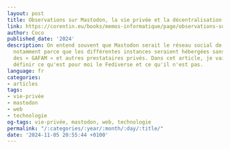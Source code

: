 ```yaml
---
layout: post
title: Observations sur Mastodon, la vie privée et la décentralisation
link: https://corentin.eu/books/memos-informatique/page/observations-sur-mastodon-la-vie-privee-et-la-decentralisation
author: Coco
published_date: '2024'
description: On entend souvent que Mastodon serait le réseau social de la vie privée,
  notamment parce que les différentes instances seraient hébergées sans intervention
  des « GAFAM » et autres prestataires privés. Dans cet article, je vais essayer de
  définir ce qu'est pour moi le Fediverse et ce qu'il n'est pas.
language: fr
categories:
- articles
tags:
- vie-privée
- mastodon
- web
- technologie
og-tags: vie-privée, mastodon, web, technologie
permalink: "/:categories/:year/:month/:day/:title/"
date: '2024-11-05 20:55:44 +0100'
---
```

